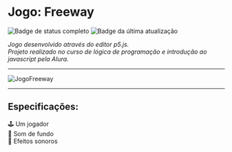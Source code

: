 # Jogo: Freeway
![Badge de status completo](https://img.shields.io/badge/Status-Completo-<green>)
![Badge da última atualização](https://img.shields.io/badge/%C3%9Altima%20atualiza%C3%A7%C3%A3o-Setembro-blue)  

*Jogo desenvolvido através do editor p5.js.  
Projeto realizado no curso de lógica de programação e introdução ao javascript pela Alura.*  

****  
![JogoFreeway](https://user-images.githubusercontent.com/86023712/203816042-bf3b2943-3861-4db0-94e4-70014072e83c.gif)

****  

## Especificações:
:joystick: Um jogador  
:musical_score: Som de fundo  
:car: Efeitos sonoros
